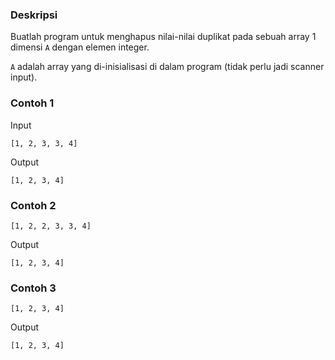 ### Deskripsi
Buatlah program untuk menghapus nilai-nilai duplikat pada sebuah array 1 dimensi `A` dengan elemen integer.

`A` adalah array yang di-inisialisasi di dalam program (tidak perlu jadi scanner input).


### Contoh 1
Input
```
[1, 2, 3, 3, 4]
```
Output
```
[1, 2, 3, 4]
```

### Contoh 2
```
[1, 2, 2, 3, 3, 4]
```
Output
```
[1, 2, 3, 4]
```


### Contoh 3
```
[1, 2, 3, 4]
```
Output
```
[1, 2, 3, 4]
```